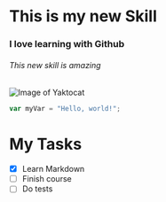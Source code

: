 # This is my new Skill
### I love learning with Github
###### This new skill is amazing

![Image of Yaktocat](https://octodex.github.com/images/yaktocat.png)

``` javascript
var myVar = "Hello, world!";
```
# My Tasks
- [x] Learn Markdown
- [ ] Finish course
- [ ] Do tests
